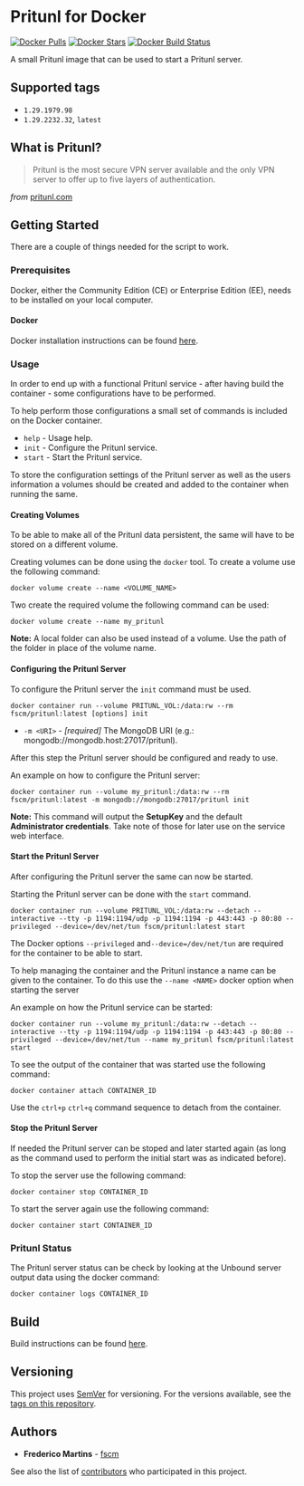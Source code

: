 # Pritunl for Docker

[![Docker Pulls](https://img.shields.io/docker/pulls/fscm/pritunl.svg?color=black&logo=docker&logoColor=white&style=flat-square)](https://hub.docker.com/r/fscm/pritunl)
[![Docker Stars](https://img.shields.io/docker/stars/fscm/pritunl.svg?color=black&logo=docker&logoColor=white&style=flat-square)](https://hub.docker.com/r/fscm/pritunl)
[![Docker Build Status](https://img.shields.io/docker/cloud/build/fscm/pritunl.svg?color=black&logo=docker&logoColor=white&style=flat-square)](https://hub.docker.com/r/fscm/pritunl)

A small Pritunl image that can be used to start a Pritunl server.

## Supported tags

- `1.29.1979.98`
- `1.29.2232.32`, `latest`

## What is Pritunl?

> Pritunl is the most secure VPN server available and the only VPN server to offer up to five layers of authentication.

*from* [pritunl.com](https://pritunl.com/)

## Getting Started

There are a couple of things needed for the script to work.

### Prerequisites

Docker, either the Community Edition (CE) or Enterprise Edition (EE), needs to
be installed on your local computer.

#### Docker

Docker installation instructions can be found
[here](https://docs.docker.com/install/).

### Usage

In order to end up with a functional Pritunl service - after having build
the container - some configurations have to be performed.

To help perform those configurations a small set of commands is included on the
Docker container.

- `help` - Usage help.
- `init` - Configure the Pritunl service.
- `start` - Start the Pritunl service.

To store the configuration settings of the Pritunl server as well as the users
information a volumes should be created and added to the container when running
the same.

#### Creating Volumes

To be able to make all of the Pritunl data persistent, the same will have to
be stored on a different volume.

Creating volumes can be done using the `docker` tool. To create a volume use
the following command:

```
docker volume create --name <VOLUME_NAME>
```

Two create the required volume the following command can be used:

```
docker volume create --name my_pritunl
```

**Note:** A local folder can also be used instead of a volume. Use the path of
the folder in place of the volume name.

#### Configuring the Pritunl Server

To configure the Pritunl server the `init` command must be used.

```
docker container run --volume PRITUNL_VOL:/data:rw --rm fscm/pritunl:latest [options] init
```

* `-m <URI>` - *[required]* The MongoDB URI (e.g.: mongodb://mongodb.host:27017/pritunl).

After this step the Pritunl server should be configured and ready to use.

An example on how to configure the Pritunl server:

```
docker container run --volume my_pritunl:/data:rw --rm fscm/pritunl:latest -m mongodb://mongodb:27017/pritunl init
```

**Note:** This command will output the **SetupKey** and the default
**Administrator credentials**. Take note of those for later use on the service
web interface.

#### Start the Pritunl Server

After configuring the Pritunl server the same can now be started.

Starting the Pritunl server can be done with the `start` command.

```
docker container run --volume PRITUNL_VOL:/data:rw --detach --interactive --tty -p 1194:1194/udp -p 1194:1194 -p 443:443 -p 80:80 --privileged --device=/dev/net/tun fscm/pritunl:latest start
```

The Docker options `--privileged` and`--device=/dev/net/tun` are required for
the container to be able to start.

To help managing the container and the Pritunl instance a name can be given to
the container. To do this use the `--name <NAME>` docker option when starting
the server   

An example on how the Pritunl service can be started:

```
docker container run --volume my_pritunl:/data:rw --detach --interactive --tty -p 1194:1194/udp -p 1194:1194 -p 443:443 -p 80:80 --privileged --device=/dev/net/tun --name my_pritunl fscm/pritunl:latest start
```

To see the output of the container that was started use the following command:

```
docker container attach CONTAINER_ID
```

Use the `ctrl+p` `ctrl+q` command sequence to detach from the container.

#### Stop the Pritunl Server

If needed the Pritunl server can be stoped and later started again (as long as
the command used to perform the initial start was as indicated before).

To stop the server use the following command:

```
docker container stop CONTAINER_ID
```

To start the server again use the following command:

```
docker container start CONTAINER_ID
```

### Pritunl Status

The Pritunl server status can be check by looking at the Unbound server output
data using the docker command:

```
docker container logs CONTAINER_ID
```

## Build

Build instructions can be found
[here](https://github.com/fscm/docker-pritunl/blob/master/README.build.md).

## Versioning

This project uses [SemVer](http://semver.org/) for versioning. For the versions
available, see the [tags on this repository](https://github.com/fscm/docker-pritunl/tags).

## Authors

* **Frederico Martins** - [fscm](https://github.com/fscm)

See also the list of [contributors](https://github.com/fscm/docker-pritunl/contributors)
who participated in this project.
